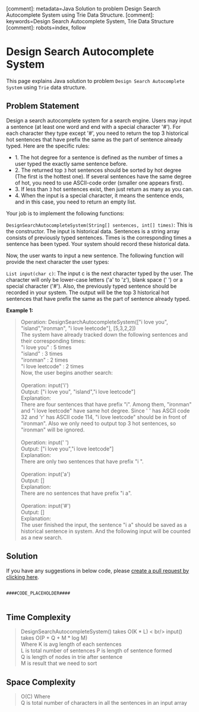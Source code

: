 [comment]: metadata=Java Solution to problem Design Search Autocomplete System using Trie Data Structure.
[comment]: keywords=Design Search Autocomplete System, Trie Data Structure
[comment]: robots=index, follow


<h1>Design Search Autocomplete System</h1>
<p>
This page explains Java solution to problem <code class="inline">Design Search Autocomplete System</code> using <code class="inline">Trie</code> data structure.
</p>


<h2 class="heading">Problem Statement</h2>
<p>
Design a search autocomplete system for a search engine. Users may input a sentence (at least one word and end with a special character '#'). For each character they type except '#', you need to return the top 3 historical hot sentences that have prefix the same as the part of sentence already typed. Here are the specific rules:
</p>
<ul>
<li>1. The hot degree for a sentence is defined as the number of times a user typed the exactly same sentence before.</li>
<li>2. The returned top <code class="inline">3</code> hot sentences should be sorted by hot degree (The first is the hottest one). If several sentences have the same degree of hot, you need to use ASCII-code order (smaller one appears first).</li>
<li>3. If less than <code class="inline">3</code> hot sentences exist, then just return as many as you can.</li>
<li>4. When the input is a special character, it means the sentence ends, and in this case, you need to return an empty list.</li>
</ul>
<p>Your job is to implement the following functions:</p>
<p>
<code class="inline">DesignSearchAutocompleteSystem(String[] sentences, int[] times)</code>: This is the constructor. The input is historical data. Sentences is a string array consists of previously typed sentences. Times is the corresponding times a sentence has been typed. Your system should record these historical data.
</p>
<p>
Now, the user wants to input a new sentence. The following function will provide the next character the user types:
</p>
<p>
<code class="inline">List<String> input(char c)</code>: The input c is the next character typed by the user. The character will only be lower-case letters ('a' to 'z'), blank space (' ') or a special character ('#'). Also, the previously typed sentence should be recorded in your system. The output will be the top 3 historical hot sentences that have prefix the same as the part of sentence already typed.
</p>


<b>Example 1:</b>
<blockquote>
<p>
Operation: DesignSearchAutocompleteSystem(["i love you", "island","ironman", "i love leetcode"], [5,3,2,2]) <br />
The system have already tracked down the following sentences and their corresponding times:<br />
"i love you" : 5 times<br />
"island" : 3 times<br />
"ironman" : 2 times<br />
"i love leetcode" : 2 times<br />
Now, the user begins another search:<br />
<br />
Operation: input('i') <br/>
Output: ["i love you", "island","i love leetcode"]<br/>
Explanation:<br/>
There are four sentences that have prefix "i". Among them, "ironman" and "i love leetcode" have same hot degree. Since ' ' has ASCII code 32 and 'r' has ASCII code 114, "i love leetcode" should be in front of "ironman". Also we only need to output top 3 hot sentences, so "ironman" will be ignored.<br/>
<br />
Operation: input(' ')<br />
Output: ["i love you","i love leetcode"]<br />
Explanation:<br />
There are only two sentences that have prefix "i ".<br />
<br />
Operation: input('a')<br />
Output: []<br />
Explanation:<br />
There are no sentences that have prefix "i a".<br />
<br />
Operation: input('#')<br />
Output: []<br />
Explanation:<br />
The user finished the input, the sentence "i a" should be saved as a historical sentence in system. And the following input will be counted as a new search.<br />
</p>
</blockquote>


<h2 class="heading">Solution</h2>
If you have any suggestions in below code, please <a href="####LINK_PLACEHOLDER####" target="_blank" rel="noopener noreferrer" class="absolute">create a pull request by clicking here</a>.
<pre>
<code class="language-java">
####CODE_PLACEHOLDER####
</code>
</pre>


<h2 class="heading">Time Complexity</h2>
<blockquote>
<p>
DesignSearchAutocompleteSystem() takes O(K * L) < br/>
input() takes O(P + Q + M * log M) <br /> Where 
K is avg length of each sentences <br />
L is total number of sentences
P is length of sentence formed <br />
Q is length of nodes in trie after sentence <br />
M is result that we need to sort <br />
</p>
</blockquote>


<h2 class="heading">Space Complexity</h2>
<blockquote>
<p>
O(C) Where <br />
Q is total number of characters in all the sentences in an input array
</p>
</blockquote>